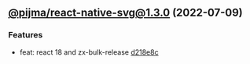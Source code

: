 ## [@pijma/react-native-svg@1.3.0](https://github.com/qiwi/pijma-native/compare/undefined...2022.7.9-pijma.react-native-svg.1.3.0-f0) (2022-07-09)

### Features
* feat: react 18 and zx-bulk-release [d218e8c](https://github.com/qiwi/pijma-native/commit/d218e8c10885758e1b1f0f812386f3ab30d924c6)


